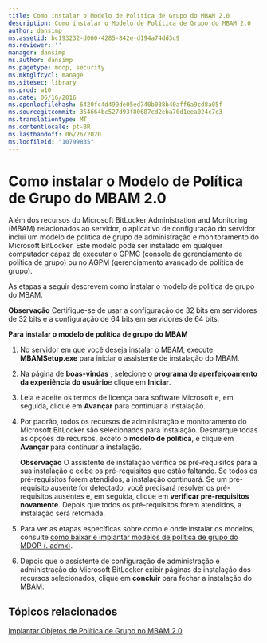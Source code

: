 ```yaml
---
title: Como instalar o Modelo de Política de Grupo do MBAM 2.0
description: Como instalar o Modelo de Política de Grupo do MBAM 2.0
author: dansimp
ms.assetid: bc193232-d060-4285-842e-d194a74dd3c9
ms.reviewer: ''
manager: dansimp
ms.author: dansimp
ms.pagetype: mdop, security
ms.mktglfcycl: manage
ms.sitesec: library
ms.prod: w10
ms.date: 06/16/2016
ms.openlocfilehash: 6420fc4d499de05ed740b038b40aff6a9cd8a05f
ms.sourcegitcommit: 354664bc527d93f80687cd2eba70d1eea024c7c3
ms.translationtype: MT
ms.contentlocale: pt-BR
ms.lasthandoff: 06/26/2020
ms.locfileid: "10799835"
---
```

# Como instalar o Modelo de Política de Grupo do MBAM 2.0


Além dos recursos do Microsoft BitLocker Administration and Monitoring (MBAM) relacionados ao servidor, o aplicativo de configuração do servidor inclui um modelo de política de grupo de administração e monitoramento do Microsoft BitLocker. Este modelo pode ser instalado em qualquer computador capaz de executar o GPMC (console de gerenciamento de política de grupo) ou no AGPM (gerenciamento avançado de política de grupo).

As etapas a seguir descrevem como instalar o modelo de política de grupo do MBAM.

**Observação**  Certifique-se de usar a configuração de 32 bits em servidores de 32 bits e a configuração de 64 bits em servidores de 64 bits.

 

**Para instalar o modelo de política de grupo do MBAM**

1.  No servidor em que você deseja instalar o MBAM, execute **MBAMSetup.exe** para iniciar o assistente de instalação do MBAM.

2.  Na página de **boas-vindas** , selecione o **programa de aperfeiçoamento da experiência do usuário**e clique em **Iniciar**.

3.  Leia e aceite os termos de licença para software Microsoft e, em seguida, clique em **Avançar** para continuar a instalação.

4.  Por padrão, todos os recursos de administração e monitoramento do Microsoft BitLocker são selecionados para instalação. Desmarque todas as opções de recursos, exceto o **modelo de política**, e clique em **Avançar** para continuar a instalação.

    **Observação**  O assistente de instalação verifica os pré-requisitos para a sua instalação e exibe os pré-requisitos que estão faltando. Se todos os pré-requisitos forem atendidos, a instalação continuará. Se um pré-requisito ausente for detectado, você precisará resolver os pré-requisitos ausentes e, em seguida, clique em **verificar pré-requisitos novamente**. Depois que todos os pré-requisitos forem atendidos, a instalação será retomada.

     

5.  Para ver as etapas específicas sobre como e onde instalar os modelos, consulte [como baixar e implantar modelos de política de grupo do MDOP (. admx)](https://technet.microsoft.com/library/dn659707.aspx).

6.  Depois que o assistente de configuração de administração e administração do Microsoft BitLocker exibir páginas de instalação dos recursos selecionados, clique em **concluir** para fechar a instalação do MBAM.

## Tópicos relacionados


[Implantar Objetos de Política de Grupo no MBAM 2.0](deploying-mbam-20-group-policy-objects-mbam-2.md)

 

 





